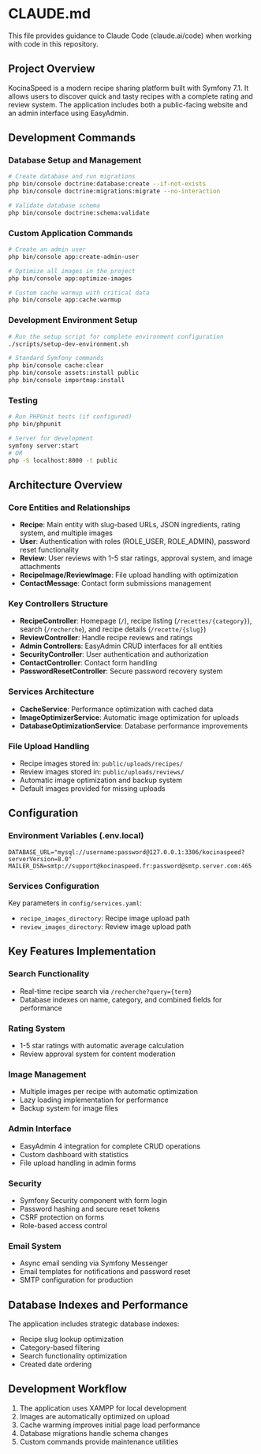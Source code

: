 # CLAUDE.md

This file provides guidance to Claude Code (claude.ai/code) when working with code in this repository.

## Project Overview

KocinaSpeed is a modern recipe sharing platform built with Symfony 7.1. It allows users to discover quick and tasty recipes with a complete rating and review system. The application includes both a public-facing website and an admin interface using EasyAdmin.

## Development Commands

### Database Setup and Management
```bash
# Create database and run migrations
php bin/console doctrine:database:create --if-not-exists
php bin/console doctrine:migrations:migrate --no-interaction

# Validate database schema
php bin/console doctrine:schema:validate
```

### Custom Application Commands
```bash
# Create an admin user
php bin/console app:create-admin-user

# Optimize all images in the project
php bin/console app:optimize-images

# Custom cache warmup with critical data
php bin/console app:cache:warmup
```

### Development Environment Setup
```bash
# Run the setup script for complete environment configuration
./scripts/setup-dev-environment.sh

# Standard Symfony commands
php bin/console cache:clear
php bin/console assets:install public
php bin/console importmap:install
```

### Testing
```bash
# Run PHPUnit tests (if configured)
php bin/phpunit

# Server for development
symfony server:start
# OR
php -S localhost:8000 -t public
```

## Architecture Overview

### Core Entities and Relationships
- **Recipe**: Main entity with slug-based URLs, JSON ingredients, rating system, and multiple images
- **User**: Authentication with roles (ROLE_USER, ROLE_ADMIN), password reset functionality
- **Review**: User reviews with 1-5 star ratings, approval system, and image attachments
- **RecipeImage/ReviewImage**: File upload handling with optimization
- **ContactMessage**: Contact form submissions management

### Key Controllers Structure
- **RecipeController**: Homepage (`/`), recipe listing (`/recettes/{category}`), search (`/recherche`), and recipe details (`/recette/{slug}`)
- **ReviewController**: Handle recipe reviews and ratings
- **Admin Controllers**: EasyAdmin CRUD interfaces for all entities
- **SecurityController**: User authentication and authorization
- **ContactController**: Contact form handling
- **PasswordResetController**: Secure password recovery system

### Services Architecture
- **CacheService**: Performance optimization with cached data
- **ImageOptimizerService**: Automatic image optimization for uploads
- **DatabaseOptimizationService**: Database performance improvements

### File Upload Handling
- Recipe images stored in: `public/uploads/recipes/`
- Review images stored in: `public/uploads/reviews/`
- Automatic image optimization and backup system
- Default images provided for missing uploads

## Configuration

### Environment Variables (.env.local)
```env
DATABASE_URL="mysql://username:password@127.0.0.1:3306/kocinaspeed?serverVersion=8.0"
MAILER_DSN=smtp://support@kocinaspeed.fr:password@smtp.server.com:465
```

### Services Configuration
Key parameters in `config/services.yaml`:
- `recipe_images_directory`: Recipe image upload path
- `review_images_directory`: Review image upload path

## Key Features Implementation

### Search Functionality
- Real-time recipe search via `/recherche?query={term}`
- Database indexes on name, category, and combined fields for performance

### Rating System
- 1-5 star ratings with automatic average calculation
- Review approval system for content moderation

### Image Management
- Multiple images per recipe with automatic optimization
- Lazy loading implementation for performance
- Backup system for image files

### Admin Interface
- EasyAdmin 4 integration for complete CRUD operations
- Custom dashboard with statistics
- File upload handling in admin forms

### Security
- Symfony Security component with form login
- Password hashing and secure reset tokens
- CSRF protection on forms
- Role-based access control

### Email System
- Async email sending via Symfony Messenger
- Email templates for notifications and password reset
- SMTP configuration for production

## Database Indexes and Performance
The application includes strategic database indexes:
- Recipe slug lookup optimization
- Category-based filtering
- Search functionality optimization
- Created date ordering

## Development Workflow
1. The application uses XAMPP for local development
2. Images are automatically optimized on upload
3. Cache warming improves initial page load performance
4. Database migrations handle schema changes
5. Custom commands provide maintenance utilities